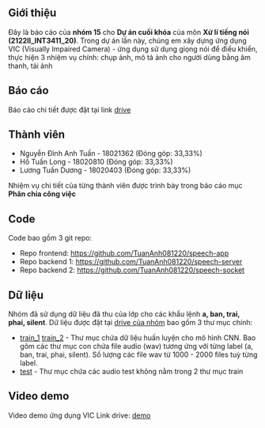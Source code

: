 ## Giới thiệu

Đây là báo cáo của **nhóm 15** cho **Dự án cuối khóa** của môn **Xử lí tiếng nói (2122II_INT3411_20)**. Trong dự án lần này, chúng em xây dựng ứng dụng VIC (Visually Impaired Camera) - ứng dụng sử dụng giọng nói để điều khiển, thực hiện 3 nhiệm vụ chính: chụp ảnh, mô tả ảnh cho người dùng bằng âm thanh, tải ảnh

## Báo cáo

Báo cáo chi tiết được đặt tại link [drive](https://docs.google.com/document/d/1wNBZ-HpxXiAgp-EQt3kjUYkEL1B9ABND8C47AFkYO08/edit?fbclid=IwAR0LlOsvY-Br-sXcXf11TUTfsmBFFbp3kpkxlffGi3QkBuRMGlPDAY-JATo#)

## Thành viên
- Nguyễn Đình Anh Tuấn - 18021362 (Đóng góp: 33,33%)
- Hồ Tuấn Long - 18020810 (Đóng góp: 33,33%)
- Lương Tuấn Dương - 18020403 (Đóng góp: 33,33%)

Nhiệm vụ chi tiết của từng thành viên được trình bày trong báo cáo mục **Phân chia công việc**

## Code
Code bao gồm 3 git repo:
- Repo frontend: https://github.com/TuanAnh081220/speech-app
- Repo backend 1: https://github.com/TuanAnh081220/speech-server
- Repo backend 2: https://github.com/TuanAnh081220/speech-socket

## Dữ liệu

Nhóm đã sử dụng dữ liệu đã thu của lớp cho các khẩu lệnh **a, ban, trai, phai, silent**.
Dữ liệu được đặt tại [drive của nhóm](https://drive.google.com/drive/folders/1mZRwE1U7EJtoJiPAcfQtPOdAp3jtrD4m) bao gồm 3 thư mục chính:
- [train_1](https://drive.google.com/drive/folders/1uTa82s1p1Oz-5VtOALtk8glOmzXoPux7) [train_2](https://drive.google.com/drive/u/2/folders/1VT4JLsG12vo9C-IW0SnaCkgPUw5gRaw7) - Thư mục chứa dữ liệu huấn luyện cho mô hình CNN. Bao gôm các thư mục con chứa file audio (wav) tương ứng với từng label (a, ban, trai, phai, silent). Số lượng các file wav từ 1000 - 2000 files tuỳ từng label. 
- [test](https://drive.google.com/drive/folders/1gMvdIxOPh4gztdE-bJqhW7tX-g-LqgAt) - Thư mục chứa các audio test không nằm trong 2 thư mục train

## Video demo
Video demo ứng dụng VIC
Link drive: [demo](https://drive.google.com/file/d/11KU6d8uM4rFFe9WY7LIsk4F-DGDHbcDz/view?usp=sharing)

